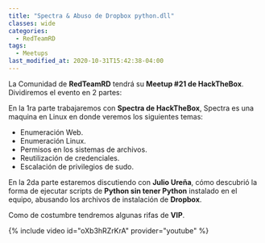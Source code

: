 ```yaml
---
title: "Spectra & Abuso de Dropbox python.dll"
classes: wide
categories:
  - RedTeamRD
tags:
  - Meetups
last_modified_at: 2020-10-31T15:42:38-04:00
---
```


La Comunidad de **RedTeamRD** tendrá su **Meetup #21 de HackTheBox**. Dividiremos el evento en 2 partes:

En la 1ra parte trabajaremos con **Spectra de HackTheBox**, Spectra es una maquina en Linux en donde veremos los siguientes temas:

- Enumeración Web.
- Enumeración Linux.
- Permisos en los sistemas de archivos.
- Reutilización de credenciales.
- Escalación de privilegios de sudo.

En la 2da parte estaremos discutiendo con **Julio Ureña**, cómo descubrió la forma de ejecutar scripts de **Python sin tener Python** instalado en el equipo, abusando los archivos de instalación de **Dropbox**.

Como de costumbre tendremos algunas rifas de **VIP**.

{% include video id="oXb3hRZrKrA" provider="youtube" %}